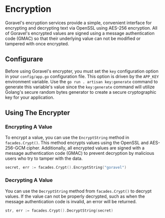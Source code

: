 # Encryption

Goravel's encryption services provide a simple, convenient interface for encrypting and decrypting text via OpenSSL
using AES-256 encryption. All of Goravel's encrypted values are signed using a message authentication code (GMAC) so
that their underlying value can not be modified or tampered with once encrypted.

## Configurare

Before using Goravel's encrypter, you must set the `key` configuration option in your `config/app.go` configuration
file. This option is driven by the `APP_KEY` environment variable. Use the `go run . artisan key:generate` command to
generate this variable's value since the `key:generate` command will utilize Golang's secure random bytes generator to
create a secure cryptographic key for your application.

## Using The Encrypter

### Encrypting A Value

To encrypt a value, you can use the `EncryptString` method in `facades.Crypt()`. This method encrypts values using the
OpenSSL and AES-256-GCM cipher. Additionally, all encrypted values are signed with a message authentication code (GMAC)
to prevent decryption by malicious users who try to tamper with the data.

```go
secret, err := facades.Crypt().EncryptString("goravel")
```

### Decrypting A Value

You can use the `DecryptString` method from `facades.Crypt()` to decrypt values. If the value can not be properly
decrypted, such as when the message authentication code is invalid, an error will be returned.

```go
str, err := facades.Crypt().DecryptString(secret)
```
